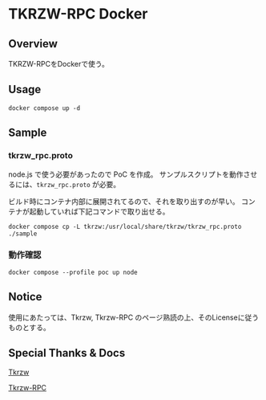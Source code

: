 
# TKRZW-RPC Docker

## Overview

TKRZW-RPCをDockerで使う。

## Usage

```
docker compose up -d
```

## Sample

### tkrzw_rpc.proto

node.js で使う必要があったので PoC を作成。
サンプルスクリプトを動作させるには、`tkrzw_rpc.proto` が必要。

ビルド時にコンテナ内部に展開されてるので、それを取り出すのが早い。
コンテナが起動していれば下記コマンドで取り出せる。

```
docker compose cp -L tkrzw:/usr/local/share/tkrzw/tkrzw_rpc.proto ./sample
```

### 動作確認

```
docker compose --profile poc up node
```

## Notice

使用にあたっては、Tkrzw, Tkrzw-RPC のページ熟読の上、そのLicenseに従うものとする。

## Special Thanks & Docs

[Tkrzw](https://dbmx.net/tkrzw/)

[Tkrzw-RPC](https://dbmx.net/tkrzw-rpc/)




